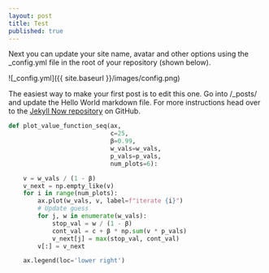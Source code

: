```yaml
---
layout: post
title: Test
published: true
---
```


Next you can update your site name, avatar and other options using the _config.yml file in the root of your repository (shown below).

![_config.yml]({{ site.baseurl }}/images/config.png)

The easiest way to make your first post is to edit this one. Go into /_posts/ and update the Hello World markdown file. For more instructions head over to the [Jekyll Now repository](https://github.com/barryclark/jekyll-now) on GitHub.

```python
def plot_value_function_seq(ax,
                            c=25,
                            β=0.99,
                            w_vals=w_vals,
                            p_vals=p_vals,
                            num_plots=6):

    v = w_vals / (1 - β)
    v_next = np.empty_like(v)
    for i in range(num_plots):
        ax.plot(w_vals, v, label=f"iterate {i}")
        # Update guess
        for j, w in enumerate(w_vals):
            stop_val = w / (1 - β)
            cont_val = c + β * np.sum(v * p_vals)
            v_next[j] = max(stop_val, cont_val)
        v[:] = v_next

    ax.legend(loc='lower right')

```